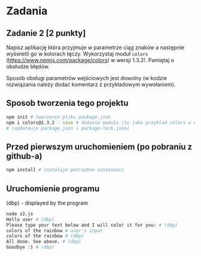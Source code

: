 # Zadania

## Zadanie 2 [2 punkty]

Napisz aplikację która przyjmuje w parametrze ciąg znaków a następnie wyświetli go w kolorach tęczy. Wykorzystaj moduł `colors` (https://www.npmjs.com/package/colors) w wersji 1.3.2!. Pamiętaj o obsłudze błędów.

Sposób obsługi parametrów wejściowych jest dowolny (w kodzie rozwiązania należy dodać komentarz z przykładowym wywołaniem).

## Sposob tworzenia tego projektu

```bash
npm init # tworzenie pliku package.json
npm i colors@1.3.2 --save # dodanie modulu (tu jako przyklad colors w wersji 1.3.2)
# (updateuje package.json i package-lock.json)
```

## Przed pierwszym uruchomieniem (po pobraniu z github-a)

```bash
npm install # instaluje potrzebne zaleznosci
```

## Uruchomienie programu

(dbp) - displayed by the program

```bash
node z2.js
Hello user # (dbp)
Please type your text below and I will color it for you: # (dbp)
colors of the rainbow # user's input
colors of the rainbow # (dbp)
All done. See above. # (dbp)
Goodbye :) # (dbp)
```
